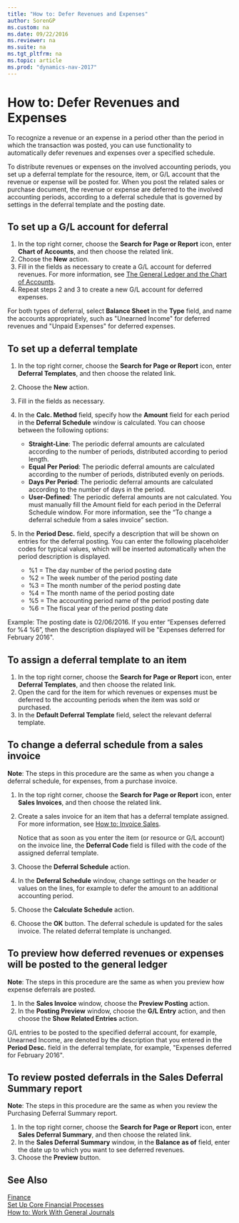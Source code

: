 ```yaml
---
title: "How to: Defer Revenues and Expenses"
author: SorenGP
ms.custom: na
ms.date: 09/22/2016
ms.reviewer: na
ms.suite: na
ms.tgt_pltfrm: na
ms.topic: article
ms.prod: "dynamics-nav-2017"
---
```


# How to: Defer Revenues and Expenses
To recognize a revenue or an expense in a period other than the period in which the transaction was posted, you can use functionality to automatically defer revenues and expenses over a specified schedule.

To distribute revenues or expenses on the involved accounting periods, you set up a deferral template for the resource, item, or G/L account that the revenue or expense will be posted for. When you post the related sales or purchase document, the revenue or expense are deferred to the involved accounting periods, according to a deferral schedule that is governed by settings in the deferral template and the posting date.

## To set up a G/L account for deferral
1. In the top right corner, choose the **Search for Page or Report** icon, enter **Chart of Accounts**, and then choose the related link.
2. Choose the **New** action.
3. Fill in the fields as necessary to create a G/L account for deferred revenues. For more information, see [The General Ledger and the Chart of Accounts](finance-setup-general-ledger.md).
3. Repeat steps 2 and 3 to create a new G/L account for deferred expenses.

For both types of deferral, select **Balance Sheet** in the **Type** field, and name the accounts appropriately, such as "Unearned Income" for deferred revenues and "Unpaid Expenses" for deferred expenses.

## To set up a deferral template
1. In the top right corner, choose the **Search for Page or Report** icon, enter **Deferral Templates**, and then choose the related link.
2. Choose the **New** action.
3. Fill in the fields as necessary.
4. In the **Calc. Method** field, specify how the **Amount** field for each period in the **Deferral Schedule** window is calculated. You can choose between the following options:
    - **Straight-Line**: The periodic deferral amounts are calculated according to the number of periods, distributed according to period length.
    - **Equal Per Period**: The periodic deferral amounts are calculated according to the number of periods, distributed evenly on periods.
    - **Days Per Period**: The periodic deferral amounts are calculated according to the number of days in the period.
    - **User-Defined**: The periodic deferral amounts are not calculated. You must manually fill the Amount field for each period in the Deferral Schedule window. For more information, see the “To change a deferral schedule from a sales invoice” section.

5. In the **Period Desc.** field, specify a description that will be shown on entries for the deferral posting. You can enter the following placeholder codes for typical values, which will be inserted automatically when the period description is displayed.
    - %1 = The day number of the period posting date
    - %2 = The week number of the period posting date
    - %3 = The month number of the period posting date
    - %4 = The month name of the period posting date
    - %5 = The accounting period name of the period posting date
    - %6 = The fiscal year of the period posting date

Example: The posting date is 02/06/2016. If you enter “Expenses deferred for %4 %6”, then the description displayed will be "Expenses deferred for February 2016".

## To assign a deferral template to an item
1. In the top right corner, choose the **Search for Page or Report** icon, enter **Deferral Templates**, and then choose the related link.
2. Open the card for the item for which revenues or expenses must be deferred to the accounting periods when the item was sold or purchased.
3. In the **Default Deferral Template** field, select the relevant deferral template.

## To change a deferral schedule from a sales invoice
**Note**: The steps in this procedure are the same as when you change a deferral schedule, for expenses, from a purchase invoice.

1. In the top right corner, choose the **Search for Page or Report** icon, enter **Sales Invoices**, and then choose the related link.
2. Create a sales invoice for an item that has a deferral template assigned. For more information, see [How to: Invoice Sales](sales-how-invoice-sales.md).

    Notice that as soon as you enter the item (or resource or G/L account) on the invoice line, the **Deferral Code** field is filled with the code of the assigned deferral template.
3. Choose the **Deferral Schedule** action.
4. In the **Deferral Schedule** window, change settings on the header or values on the lines, for example to defer the amount to an additional accounting period.
5. Choose the **Calculate Schedule** action.
6. Choose the **OK** button. The deferral schedule is updated for the sales invoice. The related deferral template is unchanged.

## To preview how deferred revenues or expenses will be posted to the general ledger
**Note**: The steps in this procedure are the same as when you preview how expense deferrals are posted.

1. In the **Sales Invoice** window, choose the **Preview Posting** action.
2. In the **Posting Preview** window, choose the **G/L Entry** action, and then choose the **Show Related Entries** action.

G/L entries to be posted to the specified deferral account, for example, Unearned Income, are denoted by the description that you entered in the **Period Desc.** field in the deferral template, for example, "Expenses deferred for February 2016".

## To review posted deferrals in the Sales Deferral Summary report
**Note**: The steps in this procedure are the same as when you review the Purchasing Deferral Summary report.

1. In the top right corner, choose the **Search for Page or Report** icon, enter **Sales Deferral Summary**, and then choose the related link.
2. In the **Sales Deferral Summary** window, in the **Balance as of** field, enter the date up to which you want to see deferred revenues.
3. Choose the **Preview** button.

## See Also
[Finance](finance-setup.md)  
[Set Up Core Financial Processes](finance-setup-setup-finance-setup.md)  
[How to: Work With General Journals](ui-work-general-journals.md)
